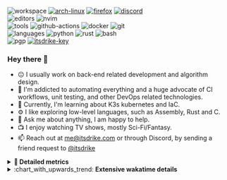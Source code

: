 ![workspace](https://img.shields.io/static/v1?label=&message=workspace:&color=555&style=flat-square)
[![arch-linux](https://img.shields.io/static/v1?logo=arch-linux&label=&message=Arch%20Linux&color=111&logoColor=AAA&style=flat-square)](https://archlinux.org)
[![firefox](https://img.shields.io/static/v1?logo=firefox-browser&label=&message=Firefox&color=111&logoColor=AAA&style=flat-square)](https://mozilla.org/en-US/firefox/)
[![discord](https://img.shields.io/static/v1?logo=discord&label=&message=Discord&color=111&logoColor=AAA&style=flat-square)](https://s.itsdrike.com/discord)
<br>
![editors](https://img.shields.io/static/v1?label=&message=editors:&color=555&style=flat-square)
![nvim](https://img.shields.io/static/v1?logo=neovim&label=&message=NeoVim&color=111&logoColor=AAA&style=flat-square)
<br>
![tools](https://img.shields.io/static/v1?label=&message=tools:&color=555&style=flat-square)
![github-actions](https://img.shields.io/static/v1?logo=github-actions&label=&message=github%20actions&color=111&logoColor=AAA&style=flat-square)
![docker](https://img.shields.io/static/v1?logo=docker&label=&message=docker&color=111&logoColor=AAA&style=flat-square)
![git](https://img.shields.io/static/v1?logo=git&label=&message=git&color=111&logoColor=AAA&style=flat-square)
<br>
![languages](https://img.shields.io/static/v1?label=&message=languages:&color=555&style=flat-square)
![python](https://img.shields.io/static/v1?logo=python&label=&message=python&color=111&logoColor=AAA&style=flat-square&link=)
![rust](https://img.shields.io/static/v1?logo=rust&label=&message=rust&color=111&logoColor=AAA&style=flat-square)
![bash](https://img.shields.io/static/v1?logo=gnu-bash&label=&message=bash&color=111&logoColor=AAA&style=flat-square)
<br>
![pgp](https://img.shields.io/static/v1?label=&message=pgp:&color=555&style=flat-square)
[![itsdrike-key](https://img.shields.io/static/v1?logo=gnuprivacyguard&label=&message=0xFA2745890B7048C0&color=111&logoColor=AAA&style=flat-square)](https://s.itsdrike.com/pgp)

<!-- Load profile visitor count, but don't display it, keep it as a private stat, no need to show off (888)-->

[](https://visitor-badge.glitch.me/badge?page_id=ItsDrike.ItsDrike)

### Hey there 👋

- :neutral_face: I usually work on back-end related development and algorithm design.
- :man: I'm addicted to automating everything and a huge advocate of CI workflows, unit testing, and other DevOps related technologies.
- :seedling: Currently, I'm learning about K3s kubernetes and IaC.
- :gear: I like exploring low-level languages, such as Assembly, Rust and C.
- :speech_balloon: Ask me about anything, I am happy to help.
- :tv: I enjoy watching TV shows, mostly Sci-Fi/Fantasy.
- :mailbox: Reach out at [me@itsdrike.com](mailto:me@itsdrike.com) or through Discord, by sending a friend request to [@itsdrike](https://s.itsdrike.com/discord)

<details>
 <summary> <b>📌 Detailed metrics</b></summary>

 <table>
  <tr>
    <th>🙋 Profile Details</th>
    <th>🧮 Repositories traffic</th>
  </tr>
  <tr>
   <td>
     <img alt="" width="400" src="https://github.com/ItsDrike/ItsDrike/blob/master/metrics/profile.svg">
   </td>
   <td>
     <img alt="" width="400" src="https://github.com/ItsDrike/ItsDrike/blob/master/metrics/repositories.svg">
   </td>
  </tr>
  <tr>
    <th>📅 Isometric commit calendar</th>
    <th>🈷️ Most used languages</th>
  </tr>
  <tr>
    <td align="center">
      <img alt="" width="400" src="https://github.com/ItsDrike/ItsDrike/blob/master/metrics/isocalendar.svg">
    </td>
    <td>
      <img alt="" width="400" src="https://github.com/ItsDrike/ItsDrike/blob/master/metrics/languages.svg">
    </td>
  </tr>
  <tr>
   <th>♐ Code snippet of the day</th>
   <th>🌟 Recently starred repositories</th>
  </tr>
  <tr>
   <td align="center">
    <img alt="" width="400" src="https://github.com/ItsDrike/ItsDrike/blob/master/metrics/code_snippet.svg">
   </td>
   <td align="center">
    <img alt="" width="400" src="https://github.com/ItsDrike/ItsDrike/blob/master/metrics/starred_repos.svg">
   </td>
  </tr>
  <tr>
    <th>💡 Coding habits</th>
    <th>⏰ WakaTime plugin</th>
  </tr>
  <tr>
   <td align="center">
    <img alt="" width="400" src="https://github.com/ItsDrike/ItsDrike/blob/master/metrics/habits.svg">
   </td>
   <td align="center">
     <img alt="" width="400" src="https://github.com/ItsDrike/ItsDrike/blob/master/metrics/wakatime.svg">
   </td>
  </tr>
 </table>
</details>

<details>
 <summary>:chart_with_upwards_trend: <b>Extensive wakatime details</b></summary>

<!--START_SECTION:waka-->
![Code Time](http://img.shields.io/badge/Code%20Time-5%2C997%20hrs%2019%20mins-blue)

**I'm a Night 🦉** 

```text
🌞 Morning                1045 commits        ██░░░░░░░░░░░░░░░░░░░░░░░   07.38 % 
🌆 Daytime                4510 commits        ████████░░░░░░░░░░░░░░░░░   31.84 % 
🌃 Evening                5666 commits        ██████████░░░░░░░░░░░░░░░   40.00 % 
🌙 Night                  2944 commits        █████░░░░░░░░░░░░░░░░░░░░   20.78 % 
```
📅 **I'm Most Productive on Monday** 

```text
Monday                   2481 commits        ████░░░░░░░░░░░░░░░░░░░░░   17.52 % 
Tuesday                  1950 commits        ███░░░░░░░░░░░░░░░░░░░░░░   13.77 % 
Wednesday                2344 commits        ████░░░░░░░░░░░░░░░░░░░░░   16.55 % 
Thursday                 1913 commits        ███░░░░░░░░░░░░░░░░░░░░░░   13.51 % 
Friday                   1625 commits        ███░░░░░░░░░░░░░░░░░░░░░░   11.47 % 
Saturday                 1681 commits        ███░░░░░░░░░░░░░░░░░░░░░░   11.87 % 
Sunday                   2171 commits        ████░░░░░░░░░░░░░░░░░░░░░   15.33 % 
```


📊 **This Week I Spent My Time On** 

```text
💬 Programming Languages: 
Python                   7 hrs 3 mins        ████████░░░░░░░░░░░░░░░░░   31.56 % 
C                        5 hrs 25 mins       ██████░░░░░░░░░░░░░░░░░░░   24.23 % 
YAML                     2 hrs 29 mins       ███░░░░░░░░░░░░░░░░░░░░░░   11.15 % 
Markdown                 2 hrs 20 mins       ███░░░░░░░░░░░░░░░░░░░░░░   10.45 % 
Bash                     1 hr 18 mins        █░░░░░░░░░░░░░░░░░░░░░░░░   05.87 % 

🔥 Editors: 
Neovim                   22 hrs 23 mins      █████████████████████████   100.00 % 

💻 Operating System: 
Linux                    22 hrs 23 mins      █████████████████████████   100.00 % 
```

**I Mostly Code in Python** 

```text
C#                       3 repos             █░░░░░░░░░░░░░░░░░░░░░░░░   03.30 % 
Swift                    1 repo              ░░░░░░░░░░░░░░░░░░░░░░░░░   01.10 % 
HCL                      1 repo              ░░░░░░░░░░░░░░░░░░░░░░░░░   01.10 % 
Zig                      1 repo              ░░░░░░░░░░░░░░░░░░░░░░░░░   01.10 % 
GDScript                 1 repo              ░░░░░░░░░░░░░░░░░░░░░░░░░   01.10 % 
```




 Last Updated on 01/11/2025 02:12:35 UTC
<!--END_SECTION:waka-->

</details>
